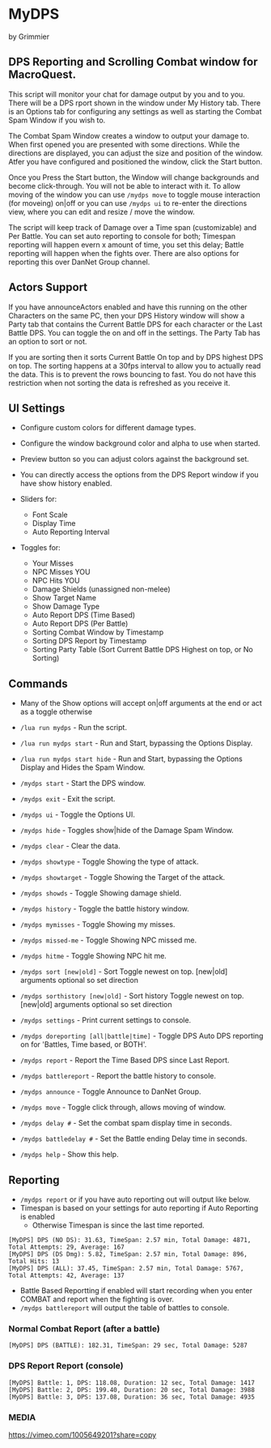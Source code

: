 # MyDPS

by Grimmier

## DPS Reporting and Scrolling Combat window for MacroQuest.

This script will monitor your chat for damage output by you and to you. There will be a DPS rport shown in the window under My History tab. There is an Options tab for configuring any settings as well as starting the Combat Spam Window if you wish to.

The Combat Spam Window creates a window to output your damage to. When first opened you are presented with some directions. While the directions are displayed, you can adjust the size and position of the window. Atfer you have configured and positioned the window, click the Start button.

Once you Press the Start button, the Window will change backgrounds and become click-through. You will not be able to interact with it. To allow moving of the window you can use `/mydps move` to toggle mouse interaction (for moveing) on|off or you can use `/mydps ui` to re-enter the directions view, where you can edit and resize / move the window.

The script will keep track of Damage over a Time span (customizable) and Per Battle. You can set auto reporting to console for both; Timespan reporting will happen evern x amount of time, you set this delay; Battle reporting will happen when the fights over. There are also options for reporting this over DanNet Group channel.

## Actors Support

If you have announceActors enabled and have this running on the other Characters on the same PC, then your DPS History window will show a Party tab that contains the Current Battle DPS for each character or the Last Battle DPS. You can toggle the on and off in the settings. The Party Tab has an option to sort or not.

If you are sorting then it sorts Current Battle On top and by DPS highest DPS on top. The sorting happens at a 30fps interval to allow you to actually read the data. This is to prevent the rows bouncing to fast. You do not have this restriction when not sorting the data is refreshed as you receive it.

## UI Settings

- Configure custom colors for different damage types.
- Configure the window background color and alpha to use when started.
- Preview button so you can adjust colors against the background set.
- You can directly access the options from the DPS Report window if you have show history enabled.

- Sliders for:

  - Font Scale
  - Display Time
  - Auto Reporting Interval

- Toggles for:
  - Your Misses
  - NPC Misses YOU
  - NPC Hits YOU
  - Damage Shields (unassigned non-melee)
  - Show Target Name
  - Show Damage Type
  - Auto Report DPS (Time Based)
  - Auto Report DPS (Per Battle)
  - Sorting Combat Window by Timestamp
  - Sorting DPS Report by Timestamp
  - Sorting Party Table (Sort Current Battle DPS Highest on top, or No Sorting)

## Commands

- Many of the Show options will accept on|off arguments at the end or act as a toggle otherwise

- `/lua run mydps` - Run the script.
- `/lua run mydps start` - Run and Start, bypassing the Options Display.
- `/lua run mydps start hide` - Run and Start, bypassing the Options Display and Hides the Spam Window.
- `/mydps start` - Start the DPS window.
- `/mydps exit` - Exit the script.
- `/mydps ui` - Toggle the Options UI.
- `/mydps hide` - Toggles show|hide of the Damage Spam Window.
- `/mydps clear` - Clear the data.
- `/mydps showtype` - Toggle Showing the type of attack.
- `/mydps showtarget` - Toggle Showing the Target of the attack.
- `/mydps showds` - Toggle Showing damage shield.
- `/mydps history` - Toggle the battle history window.
- `/mydps mymisses` - Toggle Showing my misses.
- `/mydps missed-me` - Toggle Showing NPC missed me.
- `/mydps hitme` - Toggle Showing NPC hit me.
- `/mydps sort [new|old]` - Sort Toggle newest on top. [new|old] arguments optional so set direction
- `/mydps sorthistory [new|old]` - Sort history Toggle newest on top. [new|old] arguments optional so set direction
- `/mydps settings` - Print current settings to console.
- `/mydps doreporting [all|battle|time]` - Toggle DPS Auto DPS reporting on for 'Battles, Time based, or BOTH'.
- `/mydps report` - Report the Time Based DPS since Last Report.
- `/mydps battlereport` - Report the battle history to console.
- `/mydps announce` - Toggle Announce to DanNet Group.
- `/mydps move` - Toggle click through, allows moving of window.
- `/mydps delay #` - Set the combat spam display time in seconds.
- `/mydps battledelay #` - Set the Battle ending Delay time in seconds.
- `/mydps help` - Show this help.

## Reporting

- `/mydps report` or if you have auto reporting out will output like below.
- Timespan is based on your settings for auto reporting if Auto Reporting is enabled
  - Otherwise Timespan is since the last time reported.

```
[MyDPS] DPS (NO DS): 31.63, TimeSpan: 2.57 min, Total Damage: 4871, Total Attempts: 29, Average: 167
[MyDPS] DPS (DS Dmg): 5.82, TimeSpan: 2.57 min, Total Damage: 896, Total Hits: 13
[MyDPS] DPS (ALL): 37.45, TimeSpan: 2.57 min, Total Damage: 5767, Total Attempts: 42, Average: 137
```

- Battle Based Reportting if enabled will start recording when you enter COMBAT and report when the fighting is over.
- `/mydps battlereport` will output the table of battles to console.

### Normal Combat Report (after a battle)

`[MyDPS] DPS (BATTLE): 182.31, TimeSpan: 29 sec, Total Damage: 5287`

### DPS Report Report (console)

```
[MyDPS] Battle: 1, DPS: 118.08, Duration: 12 sec, Total Damage: 1417
[MyDPS] Battle: 2, DPS: 199.40, Duration: 20 sec, Total Damage: 3988
[MyDPS] Battle: 3, DPS: 137.08, Duration: 36 sec, Total Damage: 4935
```

### MEDIA

https://vimeo.com/1005649201?share=copy
